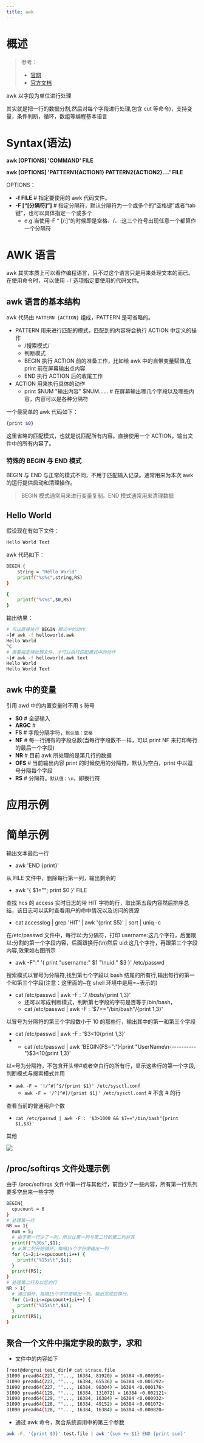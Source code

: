 ```yaml
---
title: awk
---
```


# 概述

> 参考：
>
> - [官网](https://www.gnu.org/software/gawk/)
> - [官方文档](https://www.gnu.org/software/gawk/manual/gawkinet/)

awk 以字段为单位进行处理

其实就是把一行的数据分割,然后对每个字段进行处理,包含 cut 等命令)，支持变量，条件判断，循环，数组等编程基本语言

# Syntax(语法)

**awk \[OPTIONS] 'COMMAND' FILE**

**awk \[OPTIONS] 'PATTERN1{ACTION1} PATTERN2{ACTION2}....' FILE**

OPTIONS：

- **-f FILE** # 指定要使用的 awk 代码文件。
- **-F \[“\[分隔符]”]** # 指定分隔符，默认分隔符为一个或多个的“空格键”或者“tab 键”，也可以具体指定一个或多个
  - e.g.当使用-F “ \[/:]”的时候即是空格、/、:这三个符号出现任意一个都算作一个分隔符

# AWK 语言

awk 其实本质上可以看作编程语言，只不过这个语言只是用来处理文本的而已。在使用命令时，可以使用 `-f` 选项指定要使用的代码文件。

## awk 语言的基本结构

awk 代码由 `PATTERN {ACTION}` 组成，PATTERN 是可省略的。

- PATTERN 用来进行匹配的模式，匹配到的内容将会执行 ACTION 中定义的操作
  - /搜索模式/
  - 判断模式
  - BEGIN 执行 ACTION 前的准备工作，比如给 awk 中的自带变量赋值,在 print 前在屏幕输出点内容
  - END 执行 ACTION 后的收尾工作
- ACTION 用来执行具体的动作
  - print $NUM "输出内容" $NUM...... # 在屏幕输出哪几个字段以及哪些内容，内容可以是各种分隔符

一个最简单的 awk 代码如下：

```bash
{print $0}
```

这里省略的匹配模式，也就是说匹配所有内容。直接使用一个 ACTION，输出文件中的所有内容了。

### 特殊的 BEGIN 与 END 模式

BEGIN 与 END 与正常的模式不同，不用于匹配输入记录。通常用来为本次 awk 的运行提供启动和清理操作。

> BEGIN 模式通常用来进行变量复制。END 模式通常用来清理数据

## Hello World

假设现在有如下文件：

```bash
Hello World Text
```

awk 代码如下：

```bash
BEGIN {
    string = "Hello World"
    printf("%s%s",string,RS)
}

{
    printf("%s%s",$0,RS)
}
```

输出结果：

```bash
# 可以直接执行 BEGIN 模式中的动作
~]# awk -f helloworld.awk
Hello World
^C
# 需要指定待处理文件，才可以执行匹配模式中的动作
~]# awk -f helloworld.awk text
Hello World
Hello World Text
```

## awk 中的变量

引用 awd 中的内置变量时不用 `$` 符号

- **$0** # 全部输入
- **ARGC** #
- **FS** # 字段分隔字符，`默认值：空格`
- **NF** # 每一行拥有的字段总数(当每行字段数不一样，可以 print NF 来打印每行的最后一个字段)
- **NR** # 目前 awk 所处理的是第几行的数据
- **OFS** # 当前输出内容 print 的时候使用的分隔符，默认为空白，print 中以逗号分隔每个字段
- **RS** # 分隔符。`默认值：\n`，即换行符

# 应用示例

# 简单示例

输出文本最后一行

  - awk 'END {print}'

从 FILE 文件中，删除每行第一列，输出剩余的
  - awk '{ $1=""; print $0 }' FILE

查找 hcs 的 access 实时日志的带 HIT 字符的行，取出第五段内容然后排序总结，该日志可以实时查看用户的命中情况以及访问的资源
  - cat accesslog | grep 'HIT' | awk '{print $5}' | sort | uniq -c

在/etc/passwd 文件中，每行以:为分隔符，打印 username:这几个字符，后面跟以:分割的第一个字段内容，后面跟换行(\n)然后 uid:这几个字符，再跟第三个字段内容,效果如右图所示
  - awk -F":" '{ print "username:" $1 "\nuid:" $3 }' /etc/passwd

搜索模式以冒号为分隔符,找到第七个字段以 bash 结尾的所有行,输出每行的第一个和第三个字段(注意：这里面的~在 shell 环境中是用=~表示的)
  - cat /etc/passwd | awk -F : '$7~/bash$/{print $1,$3}'
    - 还可以写成判断模式，判断第七字段的字符是否等于/bin/bash，
    - cat /etc/passwd | awk -F : '$7=="/bin/bash"/{print $1,$3}'

以冒号为分隔符的第三个字段数小于 10 的那些行，输出其中的第一和第三个字段
  - cat /etc/passwd | awk -F : '$3<10{print $1,$3}'
- - cat /etc/passwd | awk 'BEGIN{FS=":"}{print "UserName\n-----------"}$3<10{print $1,$3}'

以=号为分隔符，不包含开头带#或者空白行的所有行，显示这些行的第一个字段,判断模式与搜索模式并用
  - `awk -F = '!/^#|^$/{print $1}' /etc/sysctl.conf`
    - `awk -F = '/^[^#]/{print $1}' /etc/sysctl.conf` # 不含 # 的行

查看当前的普通用户个数
  - `cat /etc/passwd | awk -F : '$3>1000 && $7=="/bin/bash"{print $1,$3}'`

其他

![](https://notes-learning.oss-cn-beijing.aliyuncs.com/aokdnm/1616166312890-e4478d40-8a1b-4f08-a348-81ee7c69c9e0.jpeg)

## /proc/softirqs 文件处理示例

由于 /proc/softirqs 文件中第一行与其他行，前面少了一些内容，所有第一行系列要多空出来一些字符

```bash
BEGIN{
  cpucount = 6
}
# 处理第一行
NR == 1{
  num = 5;
  # 由于第一行少了一列，所以让第一列与第二行的第二列对其
  printf("%30s",$1);
  # 从第二列开始循环，每隔15个字符便输出一列
  for (i=2;i<=cpucount;i++) {
    printf("%15s\t",$i);
  }
  printf(RS);
}
# 处理第二行及以后的行
NR > 1{
  # 通过循环，每隔15个字符便输出一列。输出完成后换行。
  for (i=1;i<=cpucount+1;i++) {
    printf("%15s\t",$i);
  }
  printf(RS);
}
```

## 聚合一个文件中指定字段的数字，求和

- 文件中的内容如下

```bash
[root@dengrui test_dir]# cat strace.file
31090 pread64(227, ""..., 16384, 81920) = 16384 <0.000991>
31090 pread64(227, ""..., 16384, 65536) = 16384 <0.001292>
31090 pread64(227, ""..., 16384, 98304) = 16384 <0.000176>
31090 pread64(129, ""..., 16384, 131072) = 16384 <0.002121>
31090 pread64(129, ""..., 16384, 16384) = 16384 <0.000932>
31090 pread64(128, ""..., 16384, 49152) = 16384 <0.001072>
31090 pread64(128, ""..., 16384, 16384) = 16384 <0.000820>
```

- 通过 awk 命令，聚合系统调用中的第三个参数

```bash
awk -F, '{print $3}' test.file | awk '{sum += $1} END {print sum}'
```
